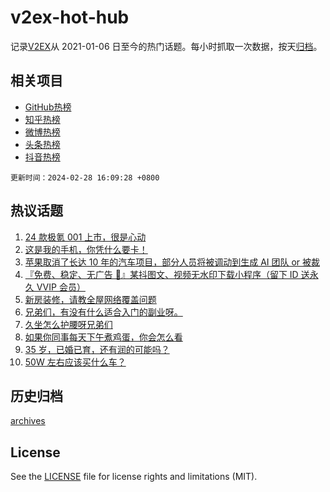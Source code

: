 # v2ex-hot-hub

 记录[V2EX](https://www.v2ex.com/)从 2021-01-06 日至今的热门话题。每小时抓取一次数据，按天[归档](archives)。
 
 ## 相关项目

- [GitHub热榜](https://github.com/lonnyzhang423/github-hot-hub)
- [知乎热榜](https://github.com/lonnyzhang423/zhihu-hot-hub)
- [微博热榜](https://github.com/lonnyzhang423/weibo-hot-hub)
- [头条热榜](https://github.com/lonnyzhang423/toutiao-hot-hub)
- [抖音热榜](https://github.com/lonnyzhang423/douyin-hot-hub)


 `更新时间：2024-02-28 16:09:28 +0800`

## 热议话题

1. [24 款极氪 001 上市，很是心动](https://www.v2ex.com/t/1018982)
1. [这是我的手机，你凭什么要卡！](https://www.v2ex.com/t/1018871)
1. [苹果取消了长达 10 年的汽车项目，部分人员将被调动到生成 AI 团队 or 被裁](https://www.v2ex.com/t/1018981)
1. [『免费、稳定、无广告 📢』某抖图文、视频无水印下载小程序（留下 ID 送永久 VVIP 会员）](https://www.v2ex.com/t/1018928)
1. [新房装修，请教全屋网络覆盖问题](https://www.v2ex.com/t/1019000)
1. [兄弟们，有没有什么适合入门的副业呀。](https://www.v2ex.com/t/1019005)
1. [久坐怎么护腰呀兄弟们](https://www.v2ex.com/t/1018994)
1. [如果你同事每天下午煮鸡蛋，你会怎么看](https://www.v2ex.com/t/1018865)
1. [35 岁，已婚已育，还有润的可能吗？](https://www.v2ex.com/t/1019082)
1. [50W 左右应该买什么车？](https://www.v2ex.com/t/1019122)

## 历史归档

[archives](archives)

## License

See the [LICENSE](LICENSE) file for license rights and limitations (MIT).
